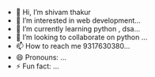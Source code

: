 - 👋 Hi, I’m shivam thakur 
- 👀 I’m interested in web development...
- 🌱 I’m currently learning  python , dsa...
- 💞️ I’m looking to collaborate on python ...
- 📫 How to reach me 9317630380...
- 😄 Pronouns: ...
- ⚡ Fun fact: ...

<!---
Shivam3-web/Shivam3-web is a ✨ special ✨ repository because its `README.md` (this file) appears on your GitHub profile.
You can click the Preview link to take a look at your changes.
--->
